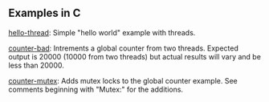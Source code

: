 ## Examples in C

[hello-thread](hello-thread.c): Simple "hello world" example with threads.

[counter-bad](counter-bad.c): Intrements a global counter from two threads. Expected output is 20000 (10000 from two threads) but actual results will vary and be less than 20000.

[counter-mutex](counter-mutex.c): Adds mutex locks to the global counter example. See comments beginning with "Mutex:" for the additions.
